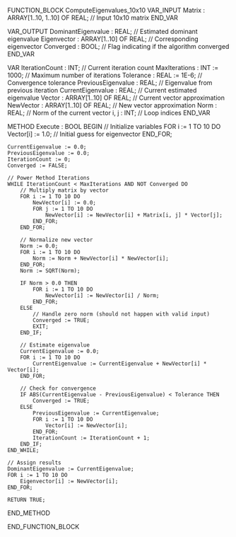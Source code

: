 FUNCTION_BLOCK ComputeEigenvalues_10x10
VAR_INPUT
    Matrix : ARRAY[1..10, 1..10] OF REAL; // Input 10x10 matrix
END_VAR

VAR_OUTPUT
    DominantEigenvalue : REAL; // Estimated dominant eigenvalue
    Eigenvector : ARRAY[1..10] OF REAL; // Corresponding eigenvector
    Converged : BOOL; // Flag indicating if the algorithm converged
END_VAR

VAR
    IterationCount : INT; // Current iteration count
    MaxIterations : INT := 1000; // Maximum number of iterations
    Tolerance : REAL := 1E-6; // Convergence tolerance
    PreviousEigenvalue : REAL; // Eigenvalue from previous iteration
    CurrentEigenvalue : REAL; // Current estimated eigenvalue
    Vector : ARRAY[1..10] OF REAL; // Current vector approximation
    NewVector : ARRAY[1..10] OF REAL; // New vector approximation
    Norm : REAL; // Norm of the current vector
    i, j : INT; // Loop indices
END_VAR

METHOD Execute : BOOL
BEGIN
    // Initialize variables
    FOR i := 1 TO 10 DO
        Vector[i] := 1.0; // Initial guess for eigenvector
    END_FOR;

    CurrentEigenvalue := 0.0;
    PreviousEigenvalue := 0.0;
    IterationCount := 0;
    Converged := FALSE;

    // Power Method Iterations
    WHILE IterationCount < MaxIterations AND NOT Converged DO
        // Multiply matrix by vector
        FOR i := 1 TO 10 DO
            NewVector[i] := 0.0;
            FOR j := 1 TO 10 DO
                NewVector[i] := NewVector[i] + Matrix[i, j] * Vector[j];
            END_FOR;
        END_FOR;

        // Normalize new vector
        Norm := 0.0;
        FOR i := 1 TO 10 DO
            Norm := Norm + NewVector[i] * NewVector[i];
        END_FOR;
        Norm := SQRT(Norm);

        IF Norm > 0.0 THEN
            FOR i := 1 TO 10 DO
                NewVector[i] := NewVector[i] / Norm;
            END_FOR;
        ELSE
            // Handle zero norm (should not happen with valid input)
            Converged := TRUE;
            EXIT;
        END_IF;

        // Estimate eigenvalue
        CurrentEigenvalue := 0.0;
        FOR i := 1 TO 10 DO
            CurrentEigenvalue := CurrentEigenvalue + NewVector[i] * Vector[i];
        END_FOR;

        // Check for convergence
        IF ABS(CurrentEigenvalue - PreviousEigenvalue) < Tolerance THEN
            Converged := TRUE;
        ELSE
            PreviousEigenvalue := CurrentEigenvalue;
            FOR i := 1 TO 10 DO
                Vector[i] := NewVector[i];
            END_FOR;
            IterationCount := IterationCount + 1;
        END_IF;
    END_WHILE;

    // Assign results
    DominantEigenvalue := CurrentEigenvalue;
    FOR i := 1 TO 10 DO
        Eigenvector[i] := NewVector[i];
    END_FOR;

    RETURN TRUE;
END_METHOD

END_FUNCTION_BLOCK
